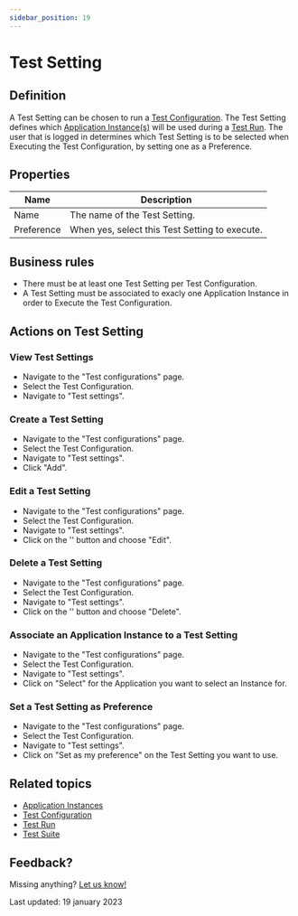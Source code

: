 ```yaml
---
sidebar_position: 19
---
```



# Test Setting 

## Definition

A Test Setting can be chosen to run a [Test Configuration](test-configuration). The Test Setting defines which [Application Instance(s)](application-instance) will be used during a [Test Run](test-run).
The user that is logged in determines which Test Setting is to be selected when Executing the Test Configuration, by setting one as a Preference.

## Properties

| Name       | Description                                    |
| ---------- | ---------------------------------------------- |
| Name       | The name of the Test Setting.                  |
| Preference | When yes, select this Test Setting to execute. |

## Business rules

- There must be at least one Test Setting per Test Configuration.
- A Test Setting must be associated to exacly one Application Instance in order to Execute the Test Configuration.

## Actions on Test Setting 

### View Test Settings
- Navigate to the "Test configurations" page.
- Select the Test Configuration.
- Navigate to "Test settings".

### Create a Test Setting
- Navigate to the "Test configurations" page.
- Select the Test Configuration.
- Navigate to "Test settings".
- Click "Add".

### Edit a Test Setting
- Navigate to the "Test configurations" page.
- Select the Test Configuration.
- Navigate to "Test settings".
- Click on the '<i class="fas fa-ellipsis"></i>' button and choose "Edit".

### Delete a Test Setting
- Navigate to the "Test configurations" page.
- Select the Test Configuration.
- Navigate to "Test settings".
- Click on the '<i class="fas fa-ellipsis"></i>' button and choose "Delete".

### Associate an Application Instance to a Test Setting
- Navigate to the "Test configurations" page.
- Select the Test Configuration.
- Navigate to "Test settings".
- Click on "Select" for the Application you want to select an Instance for.

### Set a Test Setting as Preference
- Navigate to the "Test configurations" page.
- Select the Test Configuration.
- Navigate to "Test settings".
- Click on "Set as my preference" on the Test Setting you want to use.

## Related topics
- [Application Instances](application-instance)
- [Test Configuration](test-configuration)
- [Test Run](test-run)
- [Test Suite](test-suite)

## Feedback?
Missing anything? [Let us know!](mailto:support@menditect.com)

Last updated: 19 january 2023